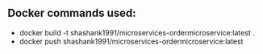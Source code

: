 ## Docker commands used:
* docker build -t shashank1991/microservices-ordermicroservice:latest .
* docker push shashank1991/microservices-ordermicroservice:latest